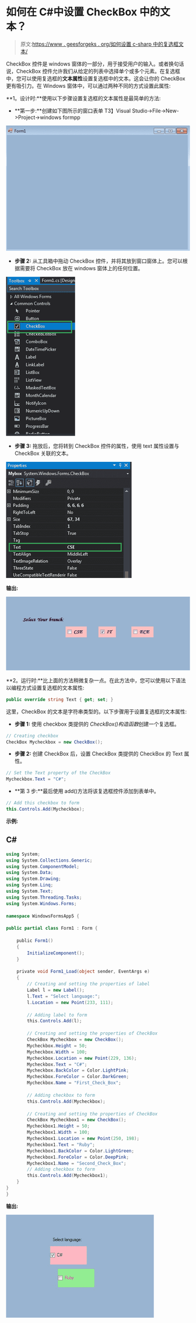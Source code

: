# 如何在 C#中设置 CheckBox 中的文本？

> 原文:[https://www . geesforgeks . org/如何设置 c-sharp 中的复选框文本/](https://www.geeksforgeeks.org/how-to-set-text-in-the-checkbox-in-c-sharp/)

CheckBox 控件是 windows 窗体的一部分，用于接受用户的输入。或者换句话说，CheckBox 控件允许我们从给定的列表中选择单个或多个元素。在复选框中，您可以使用复选框的**文本属性**设置复选框中的文本。这会让你的 CheckBox 更有吸引力。在 Windows 窗体中，可以通过两种不同的方式设置此属性:

**1。设计时:**使用以下步骤设置复选框的文本属性是最简单的方法:

*   **第一步:**创建如下图所示的窗口表单
    T3】Visual Studio->File->New->Project->windows formpp

![](img/2ddebe34e4657619941285899ab3c91f.png)

*   **步骤 2:** 从工具箱中拖动 CheckBox 控件，并将其放到窗口窗体上。您可以根据需要将 CheckBox 放在 windows 窗体上的任何位置。

![](img/e7225de327187dbfa4127c7ddbf8a761.png)

*   **步骤 3:** 拖放后，您将转到 CheckBox 控件的属性，使用 text 属性设置与 CheckBox 关联的文本。

![](img/71672b3aceb2018a2eef6891c591e548.png)

**输出:**

![](img/042c8142a9a0eabc3d9e4e176bfc21cd.png)

**2。运行时:**比上面的方法稍微复杂一点。在此方法中，您可以使用以下语法以编程方式设置复选框的文本属性:

```cs
public override string Text { get; set; }
```

这里，CheckBox 的文本是字符串类型的。以下步骤用于设置复选框的文本属性:

*   **步骤 1:** 使用 checkbox 类提供的 *CheckBox()构造函数*创建一个复选框。

```cs
// Creating checkbox
CheckBox Mycheckbox = new CheckBox();
```

*   **步骤 2:** 创建 CheckBox 后，设置 CheckBox 类提供的 CheckBox 的 Text 属性。

```cs
// Set the Text property of the CheckBox
Mycheckbox.Text = "C#";
```

*   **第 3 步:**最后使用 add()方法将该复选框控件添加到表单中。

```cs
// Add this checkbox to form
this.Controls.Add(Mycheckbox);
```

**示例:**

## C#

```cs
using System;
using System.Collections.Generic;
using System.ComponentModel;
using System.Data;
using System.Drawing;
using System.Linq;
using System.Text;
using System.Threading.Tasks;
using System.Windows.Forms;

namespace WindowsFormsApp5 {

public partial class Form1 : Form {

    public Form1()
    {
        InitializeComponent();
    }

    private void Form1_Load(object sender, EventArgs e)
    {
        // Creating and setting the properties of label
        Label l = new Label();
        l.Text = "Select language:";
        l.Location = new Point(233, 111);

        // Adding label to form
        this.Controls.Add(l);

        // Creating and setting the properties of CheckBox
        CheckBox Mycheckbox = new CheckBox();
        Mycheckbox.Height = 50;
        Mycheckbox.Width = 100;
        Mycheckbox.Location = new Point(229, 136);
        Mycheckbox.Text = "C#";
        Mycheckbox.BackColor = Color.LightPink;
        Mycheckbox.ForeColor = Color.DarkGreen;
        Mycheckbox.Name = "First_Check_Box";

        // Adding checkbox to form
        this.Controls.Add(Mycheckbox);

        // Creating and setting the properties of CheckBox
        CheckBox Mycheckbox1 = new CheckBox();
        Mycheckbox1.Height = 50;
        Mycheckbox1.Width = 100;
        Mycheckbox1.Location = new Point(250, 198);
        Mycheckbox1.Text = "Ruby";
        Mycheckbox1.BackColor = Color.LightGreen;
        Mycheckbox1.ForeColor = Color.DeepPink;
        Mycheckbox1.Name = "Second_Check_Box";
        // Adding checkbox to form
        this.Controls.Add(Mycheckbox1);
    }
}
}
```

**输出:**

![](img/73be838807f1f9536d0b1cf6f391c979.png)